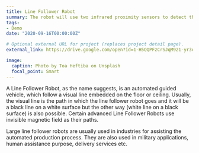 ```yaml
---
title: Line Follower Robot
summary: The robot will use two infrared proximity sensors to detect the line and based on that traverses the path `external_link`.
tags:
- Demo
date: "2020-09-16T00:00:00Z"

# Optional external URL for project (replaces project detail page).
external_link: https://drive.google.com/open?id=1-H5QQPFzCrSJqM921-yr3oBl_9q2zuZu

image:
  caption: Photo by Toa Heftiba on Unsplash
  focal_point: Smart
---
```


A Line Follower Robot, as the name suggests, is an automated guided vehicle, which follow a visual line embedded on the floor or ceiling. Usually, the visual line is the path in which the line follower robot goes and it will be a black line on a white surface but the other way (white line on a black surface) is also possible. Certain advanced Line Follower Robots use invisible magnetic field as their paths.

Large line follower robots are usually used in industries for assisting the automated production process. They are also used in military applications, human assistance purpose, delivery services etc.